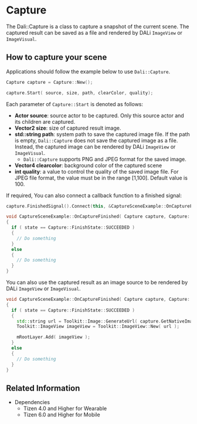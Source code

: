 # Capture


The Dali::Capture is a class to capture a snapshot of the current scene. The captured result can be saved as a file and rendered by DALi `ImageView` or `ImageVisual`.


## How to capture your scene

Applications should follow the example below to use `Dali::Capture`.

``` C++
Capture capture = Capture::New();

capture.Start( source, size, path, clearColor, quality);
```

Each parameter of `Capture::Start` is denoted as follows:

 * **Actor source**: source actor to be captured. Only this source actor and its children are captured.
 * **Vector2 size**: size of captured result image.
 * **std::string path**: system path to save the captured image file. If the path is empty, `Dali::Capture` does not save the captured image as a file. Instead, the captured image can be rendered by DALi `ImageView` or `ImageVisual`.
   * `Dali::Capture` supports PNG and JPEG format for the saved image.
 * **Vector4 clearcolor**: background color of the captured scene
 * **int quality**: a value to control the quality of the saved image file. For JPEG file format, the value must be in the range [1,100]. Default value is 100.

If required, You can also connect a callback function to a finished signal:

``` C++
capture.FinishedSignal().Connect(this, &CaptureSceneExample::OnCaptureFinished);

void CaptureSceneExample::OnCaptureFinished( Capture capture, Capture::FinishState state )
{
  if ( state == Capture::FinishState::SUCCEEDED )
  {
    // Do something
  }
  else
  {
    // Do something
  }
}
```

You can also use the captured result as an image source to be rendered by DALi `ImageView` or `ImageVisual`.

``` C++
void CaptureSceneExample::OnCaptureFinished( Capture capture, Capture::FinishState state )
{
  if ( state == Capture::FinishState::SUCCEEDED )
  {
    std::string url = Toolkit::Image::GenerateUrl( capture.GetNativeImageSource() );
    Toolkit::ImageView imageView = Toolkit::ImageView::New( url );

    mRootLayer.Add( imageView );
  }
  else
  {
    // Do something
  }
}
```

## Related Information
- Dependencies
  - Tizen 4.0 and Higher for Wearable
  - Tizen 6.0 and Higher for Mobile
